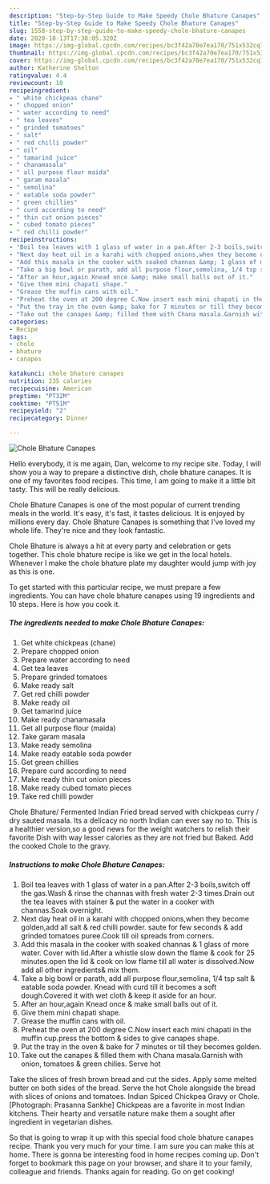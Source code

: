 ```yaml
---
description: "Step-by-Step Guide to Make Speedy Chole Bhature Canapes"
title: "Step-by-Step Guide to Make Speedy Chole Bhature Canapes"
slug: 1558-step-by-step-guide-to-make-speedy-chole-bhature-canapes
date: 2020-10-13T17:38:05.320Z
image: https://img-global.cpcdn.com/recipes/bc3f42a70e7ea170/751x532cq70/chole-bhature-canapes-recipe-main-photo.jpg
thumbnail: https://img-global.cpcdn.com/recipes/bc3f42a70e7ea170/751x532cq70/chole-bhature-canapes-recipe-main-photo.jpg
cover: https://img-global.cpcdn.com/recipes/bc3f42a70e7ea170/751x532cq70/chole-bhature-canapes-recipe-main-photo.jpg
author: Katherine Shelton
ratingvalue: 4.4
reviewcount: 10
recipeingredient:
- " white chickpeas chane"
- " chopped onion"
- " water according to need"
- " tea leaves"
- " grinded tomatoes"
- " salt"
- " red chilli powder"
- " oil"
- " tamarind juice"
- " chanamasala"
- " all purpose flour maida"
- " garam masala"
- " semolina"
- " eatable soda powder"
- " green chillies"
- " curd according to need"
- " thin cut onion pieces"
- " cubed tomato pieces"
- " red chilli powder"
recipeinstructions:
- "Boil tea leaves with 1 glass of water in a pan.After 2-3 boils,switch off the gas.Wash &amp; rinse the channas with fresh water 2-3 times.Drain out the tea leaves with stainer &amp; put the water in a cooker with channas.Soak overnight."
- "Next day heat oil in a karahi with chopped onions,when they become golden,add all salt &amp; red chilli powder. saute for few seconds &amp; add grinded tomatoes puree.Cook till oil spreads from corners."
- "Add this masala in the cooker with soaked channas &amp; 1 glass of more water. Cover with lid.After a whistle slow down the flame &amp; cook for 25 minutes.open the lid &amp; cook on low flame till all water is dissolved.Now add all other ingredients&amp; mix them."
- "Take a big bowl or parath, add all purpose flour,semolina, 1/4 tsp salt &amp; eatable soda powder. Knead with curd till it becomes a soft dough.Covered it with wet cloth &amp; keep it aside for an hour."
- "After an hour,again Knead once &amp; make small balls out of it."
- "Give them mini chapati shape."
- "Grease the muffin cans with oil."
- "Preheat the oven at 200 degree C.Now insert each mini chapati in the muffin cup.press the bottom &amp; sides to give canapes shape."
- "Put the tray in the oven &amp; bake for 7 minutes or till they becomes golden."
- "Take out the canapes &amp; filled them with Chana masala.Garnish with onion, tomatoes &amp; green chilies. Serve hot"
categories:
- Recipe
tags:
- chole
- bhature
- canapes

katakunci: chole bhature canapes 
nutrition: 235 calories
recipecuisine: American
preptime: "PT32M"
cooktime: "PT51M"
recipeyield: "2"
recipecategory: Dinner

---
```



![Chole Bhature Canapes](https://img-global.cpcdn.com/recipes/bc3f42a70e7ea170/751x532cq70/chole-bhature-canapes-recipe-main-photo.jpg)

Hello everybody, it is me again, Dan, welcome to my recipe site. Today, I will show you a way to prepare a distinctive dish, chole bhature canapes. It is one of my favorites food recipes. This time, I am going to make it a little bit tasty. This will be really delicious.

Chole Bhature Canapes is one of the most popular of current trending meals in the world. It's easy, it's fast, it tastes delicious. It is enjoyed by millions every day. Chole Bhature Canapes is something that I've loved my whole life. They're nice and they look fantastic.

Chole Bhature is always a hit at every party and celebration or gets together. This chole bhature recipe is like we get in the local hotels. Whenever I make the chole bhature plate my daughter would jump with joy as this is one.


To get started with this particular recipe, we must prepare a few ingredients. You can have chole bhature canapes using 19 ingredients and 10 steps. Here is how you cook it.

<!--inarticleads1-->

##### The ingredients needed to make Chole Bhature Canapes:

1. Get  white chickpeas (chane)
1. Prepare  chopped onion
1. Prepare  water according to need
1. Get  tea leaves
1. Prepare  grinded tomatoes
1. Make ready  salt
1. Get  red chilli powder
1. Make ready  oil
1. Get  tamarind juice
1. Make ready  chanamasala
1. Get  all purpose flour (maida)
1. Take  garam masala
1. Make ready  semolina
1. Make ready  eatable soda powder
1. Get  green chillies
1. Prepare  curd according to need
1. Make ready  thin cut onion pieces
1. Make ready  cubed tomato pieces
1. Take  red chilli powder


Chole Bhature/ Fermented Indian Fried bread served with chickpeas curry / dry sauted masala. Its a delicacy no north Indian can ever say no to. This is a healthier version,so a good news for the weight watchers to relish their favorite Dish with way lesser calories as they are not fried but Baked. Add the cooked Chole to the gravy. 

<!--inarticleads2-->

##### Instructions to make Chole Bhature Canapes:

1. Boil tea leaves with 1 glass of water in a pan.After 2-3 boils,switch off the gas.Wash &amp; rinse the channas with fresh water 2-3 times.Drain out the tea leaves with stainer &amp; put the water in a cooker with channas.Soak overnight.
1. Next day heat oil in a karahi with chopped onions,when they become golden,add all salt &amp; red chilli powder. saute for few seconds &amp; add grinded tomatoes puree.Cook till oil spreads from corners.
1. Add this masala in the cooker with soaked channas &amp; 1 glass of more water. Cover with lid.After a whistle slow down the flame &amp; cook for 25 minutes.open the lid &amp; cook on low flame till all water is dissolved.Now add all other ingredients&amp; mix them.
1. Take a big bowl or parath, add all purpose flour,semolina, 1/4 tsp salt &amp; eatable soda powder. Knead with curd till it becomes a soft dough.Covered it with wet cloth &amp; keep it aside for an hour.
1. After an hour,again Knead once &amp; make small balls out of it.
1. Give them mini chapati shape.
1. Grease the muffin cans with oil.
1. Preheat the oven at 200 degree C.Now insert each mini chapati in the muffin cup.press the bottom &amp; sides to give canapes shape.
1. Put the tray in the oven &amp; bake for 7 minutes or till they becomes golden.
1. Take out the canapes &amp; filled them with Chana masala.Garnish with onion, tomatoes &amp; green chilies. Serve hot


Take the slices of fresh brown bread and cut the sides. Apply some melted butter on both sides of the bread. Serve the hot Chole alongside the bread with slices of onions and tomatoes. Indian Spiced Chickpea Gravy or Chole. [Photograph: Prasanna Sankhe] Chickpeas are a favorite in most Indian kitchens. Their hearty and versatile nature make them a sought after ingredient in vegetarian dishes. 

So that is going to wrap it up with this special food chole bhature canapes recipe. Thank you very much for your time. I am sure you can make this at home. There is gonna be interesting food in home recipes coming up. Don't forget to bookmark this page on your browser, and share it to your family, colleague and friends. Thanks again for reading. Go on get cooking!
